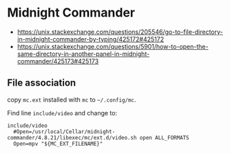 # Midnight Commander

- https://unix.stackexchange.com/questions/205546/go-to-file-directory-in-midnight-commander-by-typing/425172#425172
- https://unix.stackexchange.com/questions/5901/how-to-open-the-same-directory-in-another-panel-in-midnight-commander/425173#425173

## File association

copy `mc.ext` installed with `mc` to `~/.config/mc`.

Find line `include/video` and change to:

```
include/video
  #Open=/usr/local/Cellar/midnight-commander/4.8.21/libexec/mc/ext.d/video.sh open ALL_FORMATS
  Open=mpv "${MC_EXT_FILENAME}"
```
